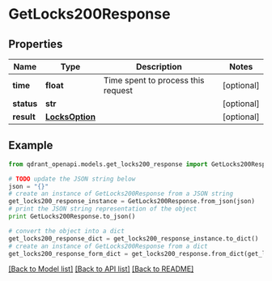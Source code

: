 # GetLocks200Response


## Properties
Name | Type | Description | Notes
------------ | ------------- | ------------- | -------------
**time** | **float** | Time spent to process this request | [optional] 
**status** | **str** |  | [optional] 
**result** | [**LocksOption**](LocksOption.md) |  | [optional] 

## Example

```python
from qdrant_openapi.models.get_locks200_response import GetLocks200Response

# TODO update the JSON string below
json = "{}"
# create an instance of GetLocks200Response from a JSON string
get_locks200_response_instance = GetLocks200Response.from_json(json)
# print the JSON string representation of the object
print GetLocks200Response.to_json()

# convert the object into a dict
get_locks200_response_dict = get_locks200_response_instance.to_dict()
# create an instance of GetLocks200Response from a dict
get_locks200_response_form_dict = get_locks200_response.from_dict(get_locks200_response_dict)
```
[[Back to Model list]](../README.md#documentation-for-models) [[Back to API list]](../README.md#documentation-for-api-endpoints) [[Back to README]](../README.md)


